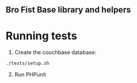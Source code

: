 Bro Fist Base library and helpers
---------------------------------

# Running tests

1. Create the couchbase database:

  ```
  ./tests/setup.sh
  ```

2. Run PHPunit
